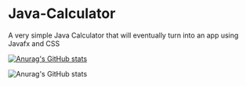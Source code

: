 # Java-Calculator
A very simple Java Calculator that will eventually turn into an app using Javafx and CSS

[![Anurag's GitHub stats](https://github-readme-stats.vercel.app/api?username=MikePiotrowski)](https://github.com/anuraghazra/github-readme-stats)

![Anurag's GitHub stats](https://github-readme-stats.vercel.app/api?username=MikePiotrowski&show_icons=true)
